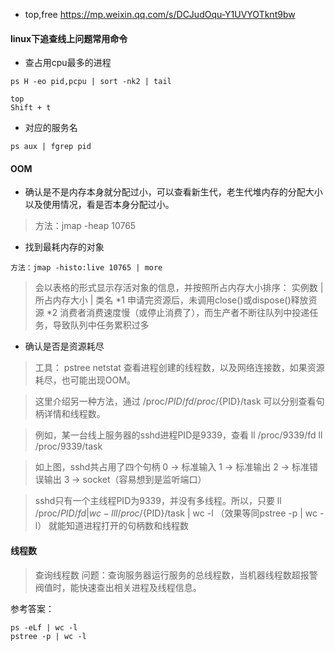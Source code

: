 
- top,free https://mp.weixin.qq.com/s/DCJudOqu-Y1UVYOTknt9bw

#### linux下追查线上问题常用命令

- 查占用cpu最多的进程
```
ps H -eo pid,pcpu | sort -nk2 | tail

top
Shift + t
```
- 对应的服务名

```
ps aux | fgrep pid
```
#### OOM

- 确认是不是内存本身就分配过小，可以查看新生代，老生代堆内存的分配大小以及使用情况，看是否本身分配过小。

> 方法：jmap -heap 10765

- 找到最耗内存的对象
```
方法：jmap -histo:live 10765 | more
```
> 会以表格的形式显示存活对象的信息，并按照所占内存大小排序：
实例数 | 所占内存大小 | 类名
*1 申请完资源后，未调用close()或dispose()释放资源
*2 消费者消费速度慢（或停止消费了），而生产者不断往队列中投递任务，导致队列中任务累积过多

- 确认是否是资源耗尽

> 工具：
pstree
netstat
查看进程创建的线程数，以及网络连接数，如果资源耗尽，也可能出现OOM。
 
> 这里介绍另一种方法，通过
/proc/${PID}/fd
/proc/${PID}/task
可以分别查看句柄详情和线程数。
 
> 例如，某一台线上服务器的sshd进程PID是9339，查看
ll /proc/9339/fd
ll /proc/9339/task

> 如上图，sshd共占用了四个句柄
0 -> 标准输入
1 -> 标准输出
2 -> 标准错误输出
3 -> socket（容易想到是监听端口）
 
> sshd只有一个主线程PID为9339，并没有多线程。所以，只要
ll /proc/${PID}/fd | wc -l
ll /proc/${PID}/task | wc -l （效果等同pstree -p | wc -l）
就能知道进程打开的句柄数和线程数

#### 线程数

> 查询线程数
问题：查询服务器运行服务的总线程数，当机器线程数超报警阀值时，能快速查出相关进程及线程信息。
 
参考答案：

```
ps -eLf | wc -l
pstree -p | wc -l
```
